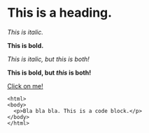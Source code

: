# This is a heading.

*This is italic.*

**This is bold.**

*This is italic, but _this_ is both!*

**This is bold, but _this_ is both!**

[Click on me!](http://yahoo.com)

```
<html>
<body>
  <p>Bla bla bla. This is a code block.</p>
</body>
</html>
```

